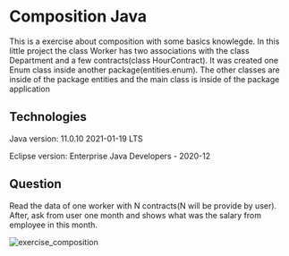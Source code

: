 # Composition Java
This is a exercise about composition with some basics knowlegde. In this little project the class Worker has two associations with the class Department and a few contracts(class HourContract). It was created one Enum class inside another package(entities.enum). The other classes are inside of the package entities and the main class is inside of the package application

Technologies
------------------------------------------------------------
Java version: 11.0.10 2021-01-19 LTS

Eclipse version: Enterprise Java Developers - 2020-12 



Question
------------------------------------------------------------
Read the data of one worker with N contracts(N will be provide by user). After, ask from user one month and shows what was the salary from employee in this month. 

![exercise_composition](https://user-images.githubusercontent.com/10048596/112930688-c4976280-90e8-11eb-8172-b9b08e8cdddc.PNG)


